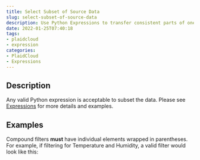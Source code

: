 ```yaml
---
title: Select Subset of Source Data
slug: select-subset-of-source-data
description: Use Python Expressions to transfer consistent parts of one database to another
date: 2022-01-25T07:40:18
tags:
- plaidcloud
- expression
categories:
- PlaidCloud
- Expressions
---
```



## Description


Any valid Python expression is acceptable to subset the data. Please see [Expressions](https://plaidcloud.com/docs/plaidcloud/workflows/index#expressions) for more details and examples.



## Examples

Compound filters **must** have individual elements wrapped in parentheses. For example, if filtering for Temperature and Humidity, a valid filter would look like this:

